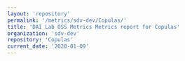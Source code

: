 ```yaml
---
layout: 'repository'
permalink: '/metrics/sdv-dev/Copulas/'
title: 'DAI Lab OSS Metrics Metrics report for Copulas'
organization: 'sdv-dev'
repository: 'Copulas'
current_date: '2020-01-09'
---
```

